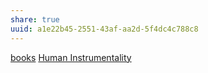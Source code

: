 ```yaml
---
share: true
uuid: a1e22b45-2551-43af-aa2d-5f4dc4c788c8
---
```

[books](/a3a80e28-c537-4091-a06f-3d20f44ec6a2)
[Human Instrumentality](/90d2da70-b13d-49c9-adba-5eedf3ec08f9)
